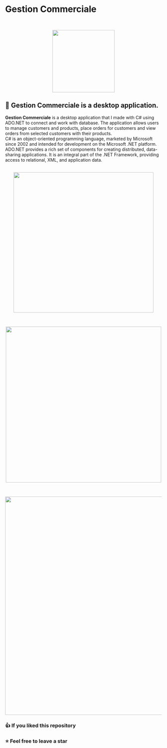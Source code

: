# Gestion Commerciale 
<br>
<p align="center"><a href="https://docs.microsoft.com/en-us/dotnet/csharp/" target="_blank"><img src="https://static.cdnlogo.com/logos/c/27/c.svg" width="200"></a></p>

## 📌 Gestion Commerciale is a desktop application.

**Gestion Commerciale** is a desktop application that I made with C# using ADO.NET to connect and work with database. The application allows users to manage customers and products, place orders for customers and view orders from selected customers with their products.\
C# is an object-oriented programming language, marketed by Microsoft since 2002 and intended for development on the Microsoft .NET platform.\
ADO.NET provides a rich set of components for creating distributed, data-sharing applications. It is an integral part of the .NET Framework, providing access to relational, XML, and application data.
<br><br>
<p align="center"><img src="https://zupimages.net/up/21/45/32dw.png" width="450"></p>
<br>
<p align="center"><img src="https://zupimages.net/up/21/45/6j7d.png" width="500"></p>
<br>
<p align="center"><img src="https://zupimages.net/up/21/45/o3uh.png" width="700"></p>

### 👍 If you liked this repository
### ⭐ Feel free to leave a star 

